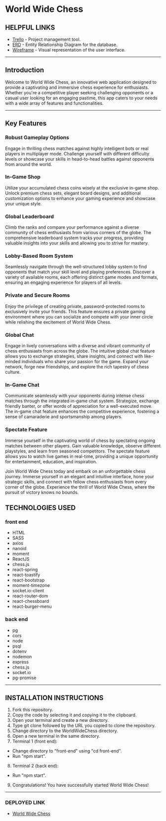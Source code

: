 # World Wide Chess

## HELPFUL LINKS

- [Trello](https://trello.com/b/Nwmuo8SR/world-wide-chess) - Project management tool.
- [ERD](https://imgur.com/rpMllA1) - Entity Relationship Diagram for the database.
- [Wireframe](https://i.imgur.com/Bqz4kgF.png) - Visual representation of the user interface.

<hr />

## Introduction

Welcome to World Wide Chess, an innovative web application designed to provide a captivating and immersive chess experience for enthusiasts. Whether you're a competitive player seeking challenging opponents or a casual user looking for an engaging pastime, this app caters to your needs with a wide array of features and functionalities.

<hr />

## Key Features

### Robust Gameplay Options

Engage in thrilling chess matches against highly intelligent bots or real players in multiplayer mode. Challenge yourself with different difficulty levels or showcase your skills in head-to-head battles against opponents from around the world.

### In-Game Shop

Utilize your accumulated chess coins wisely at the exclusive in-game shop. Unlock premium chess sets, elegant board designs, and additional customization options to enhance your gaming experience and showcase your unique style.

### Global Leaderboard

Climb the ranks and compare your performance against a diverse community of chess enthusiasts from various corners of the globe. The comprehensive leaderboard system tracks your progress, providing valuable insights into your skills and allowing you to strive for mastery.

### Lobby-Based Room System

Seamlessly navigate through the well-structured lobby system to find opponents that match your skill level and playing preferences. Discover a variety of available rooms, each offering distinct game modes and formats, ensuring an engaging experience for players of all levels.

### Private and Secure Rooms

Enjoy the privilege of creating private, password-protected rooms to exclusively invite your friends. This feature ensures a private gaming environment where you can socialize and compete with your inner circle while relishing the excitement of World Wide Chess.

### Global Chat

Engage in lively conversations with a diverse and vibrant community of chess enthusiasts from across the globe. The intuitive global chat feature allows you to exchange strategies, share insights, and connect with like-minded individuals who share your passion for the game. Expand your network, forge new friendships, and explore the rich tapestry of chess culture.

### In-Game Chat

Communicate seamlessly with your opponents during intense chess matches through the integrated in-game chat system. Strategize, exchange friendly banter, or offer words of appreciation for a well-executed move. The in-game chat feature enhances the competitive experience, fostering a sense of camaraderie and sportsmanship among players.

### Spectate Feature

Immerse yourself in the captivating world of chess by spectating ongoing matches between other players. Gain valuable knowledge, observe different playstyles, and learn from seasoned competitors. The spectate feature allows you to watch live games in real-time, providing a unique opportunity for entertainment, education, and inspiration.

Join World Wide Chess today and embark on an unforgettable chess journey. Immerse yourself in an elegant and intuitive interface, hone your strategic skills, and connect with fellow chess enthusiasts from every corner of the globe. Experience the thrill of World Wide Chess, where the pursuit of victory knows no bounds.

## TECHNOLOGIES USED

### front end

- HTML
- SASS
- axios
- nanoid
- moment
- ReactJS
- chess.js
- react-spring
- react-toastify
- react-bootstrap
- moment-timezone
- socket.io-client
- react-router-dom
- react-chessboard
- react-burger-menu

### back end

- pg
- cors
- node
- psql
- dotenv
- nodemon
- express
- chess.js
- socket.io
- pg-promise

<hr />

## INSTALLATION INSTRUCTIONS

1. Fork this repository.
2. Copy the code by selecting it and copying it to the clipboard.
3. Open your terminal and create a new directory.
4. Type git clone followed by the URL you copied to clone the repository.
5. Change directory to the WorldWideChess directory.
6. Open a new terminal in the same directory.
7. Terminal 1 (front end):

- Change directory to "front-end" using "cd front-end".
- Run "npm start".

8. Terminal 2 (back end):

- Run "npm start".

9. Congratulations! You have successfully started World Wide Chess!

<hr />

### DEPLOYED LINK

- [World Wide Chess](https://world-wide-chess.netlify.app/)
